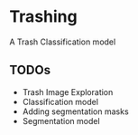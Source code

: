 # Trashing
A Trash Classification model

## TODOs
- Trash Image Exploration
- Classification model
- Adding segmentation masks
- Segmentation model

